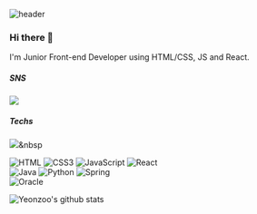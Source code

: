 ![header](https://capsule-render.vercel.app/api?type=transparent&fontColor=800080&height=300&section=header&text=Yeonju's%20GitHub&fontSize=90)
### Hi there 👋
I'm Junior Front-end Developer using HTML/CSS, JS and React.

##### SNS
<a href="https://velog.io/@jyj5232/series" target="_blank"><img src="https://img.shields.io/badge/Velog-20C997?style=flat-square&logo=Velog&logoColor=white"/></a>

##### Techs
<img src="https://img.shields.io/badge/Java-007396?style=flat&logo=Java&logoColor=white"/></a>&nbsp

<img alt="HTML" src="https://img.shields.io/badge/HTML-E34F26.svg?style=for-the-badge&logo=HTML5&logoColor-white"/> <img alt="CSS3" src="https://img.shields.io/badge/CSS3-FF9933.svg?style=for-the-badge&logo=CSS3&logoColor-white"/> <img alt="JavaScript" src="https://img.shields.io/badge/Javascript-F7Df1E.svg?style=for-the-badge&logo=JavaScript&logoColor-white"/> <img alt="React" src="https://img.shields.io/badge/React-61DAFB.svg?style=for-the-badge&logo=React&logoColor-white"/></br>
<img alt="Java" src="https://img.shields.io/badge/Java-007396.svg?style=for-the-badge&logo=Java&logoColor-white"/> <img alt="Python" src="https://img.shields.io/badge/Python-3776AB.svg?style=for-the-badge&logo=Python&logoColor-white"/> <img alt="Spring" src="https://img.shields.io/badge/Spring-6DB33F.svg?style=for-the-badge&logo=Spring&logoColor-white"/></br>
<img alt="Oracle" src ="https://img.shields.io/badge/Oracle-F80000.svg?&style=for-the-badge&logo=Oracle&logoColor=white"/>

![Yeonzoo's github stats](https://github-readme-stats.vercel.app/api?username=Yeonzoo0929&show_icons=true)
